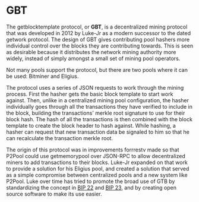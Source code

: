 # GBT

The getblocktemplate protocol, or **GBT**, is a decentralized mining protocol that was developed in 2012 by Luke-Jr as a modern successor to the dated getwork protocol. The design of GBT gives contributing pool hashers more individual control over the blocks they are contributing towards. This is seen as desirable because it distributes the network mining authority more widely, instead of simply amongst a small set of mining pool operators.

Not many pools support the protocol, but there are two pools where it can be used: Bitminer and Eligius.

The protocol uses a series of JSON requests to work through the mining process. First the hasher gets the basic block template to start work against. Then, unlike in a centralized mining pool configuration, the hasher individually goes through all the transactions they have verified to include in the block, building the transactions' merkle root signature to use for their block hash. The hash of all the transactions is then combined with the block template to create the block header to hash against. While hashing, a hasher can request that new transaction data be signaled to him so that he can recalculate the transaction merkle root.

The origin of this protocol was in improvements forrrestv made so that P2Pool could use getmemorypool over JSON-RPC to allow decentralized miners to add transactions to their blocks. Luke-Jr expanded on that work to provide a solution for his Eligius pool, and created a solution that served as a simple compromise between centralized pools and a new system like P2Pool. Luke over time has tried to promote the broad use of GTB by standardizing the concept in [BIP 22](https://github.com/bitcoin/bips/blob/master/bip-0022.mediawiki) and [BIP 23](https://github.com/bitcoin/bips/blob/master/bip-0023.mediawiki), and by creating open source software to make its use easier.

